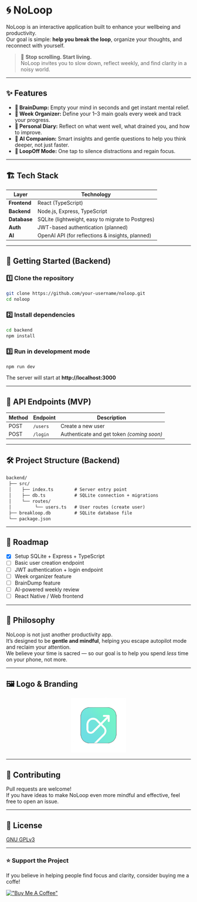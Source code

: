 # 🌀 NoLoop

NoLoop is an interactive application built to enhance your wellbeing and productivity.  
Our goal is simple: **help you break the loop**, organize your thoughts, and reconnect with yourself.  

> 📱 **Stop scrolling. Start living.**  
> NoLoop invites you to slow down, reflect weekly, and find clarity in a noisy world.

---

## ✨ Features

- **🧠 BrainDump:** Empty your mind in seconds and get instant mental relief.  
- **📅 Week Organizer:** Define your 1–3 main goals every week and track your progress.  
- **📓 Personal Diary:** Reflect on what went well, what drained you, and how to improve.  
- **🤖 AI Companion:** Smart insights and gentle questions to help you think deeper, not just faster.  
- **🔕 LoopOff Mode:** One tap to silence distractions and regain focus.  

---

## 🏗️ Tech Stack

| Layer      | Technology |
|-----------|-------------|
| **Frontend** | React (TypeScript) |
| **Backend**  | Node.js, Express, TypeScript |
| **Database** | SQLite (lightweight, easy to migrate to Postgres) |
| **Auth**     | JWT-based authentication (planned) |
| **AI**       | OpenAI API (for reflections & insights, planned) |

---

## 🚀 Getting Started (Backend)

### 1️⃣ Clone the repository

```bash
git clone https://github.com/your-username/noloop.git
cd noloop
```

### 2️⃣ Install dependencies

```bash
cd backend
npm install
```

### 3️⃣ Run in development mode

```bash
npm run dev
```

The server will start at **http://localhost:3000**

---

## 📡 API Endpoints (MVP)

| Method | Endpoint     | Description         |
|-------|--------------|-------------------|
| POST  | `/users`     | Create a new user |
| POST  | `/login`     | Authenticate and get token *(coming soon)* |

---

## 🛠️ Project Structure (Backend)

```
backend/
 ├── src/
 │    ├── index.ts        # Server entry point
 │    ├── db.ts           # SQLite connection + migrations
 │    └── routes/
 │         └── users.ts   # User routes (create user)
 ├── breakloop.db         # SQLite database file
 └── package.json
```

---

## 🎯 Roadmap

- [x] Setup SQLite + Express + TypeScript
- [ ] Basic user creation endpoint
- [ ] JWT authentication + login endpoint
- [ ] Week organizer feature
- [ ] BrainDump feature
- [ ] AI-powered weekly review
- [ ] React Native / Web frontend

---

## 🖤 Philosophy

NoLoop is not just another productivity app.  
It’s designed to be **gentle and mindful**, helping you escape autopilot mode and reclaim your attention.  
We believe your time is sacred — so our goal is to help you spend *less* time on your phone, not more.

---

## 🖼️ Logo & Branding

<p align="center">
  <img src="./assets/logo.png" alt="NoLoop logo" width="150"/>
</p>

---

## 🤝 Contributing

Pull requests are welcome!  
If you have ideas to make NoLoop even more mindful and effective, feel free to open an issue.

---

## 📜 License

[GNU GPLv3](./LICENSE)

---

### ⭐ Support the Project

If you believe in helping people find focus and clarity, consider buying me a coffe!

[!["Buy Me A Coffee"](https://www.buymeacoffee.com/assets/img/custom_images/orange_img.png)]([https://www.buymeacoffee.com/gbraad](https://buymeacoffee.com/alexisp))

